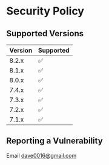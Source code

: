 # Security Policy

## Supported Versions

| Version | Supported          |
|---------| ------------------ |
| 8.2.x   | :white_check_mark: |
| 8.1.x   | :white_check_mark: |
| 8.0.x   | :white_check_mark: |
| 7.4.x   | :white_check_mark: |
| 7.3.x   | :white_check_mark: |
| 7.2.x   | :white_check_mark: |
| 7.1.x   | :white_check_mark: |

## Reporting a Vulnerability

Email dave0016@gmail.com